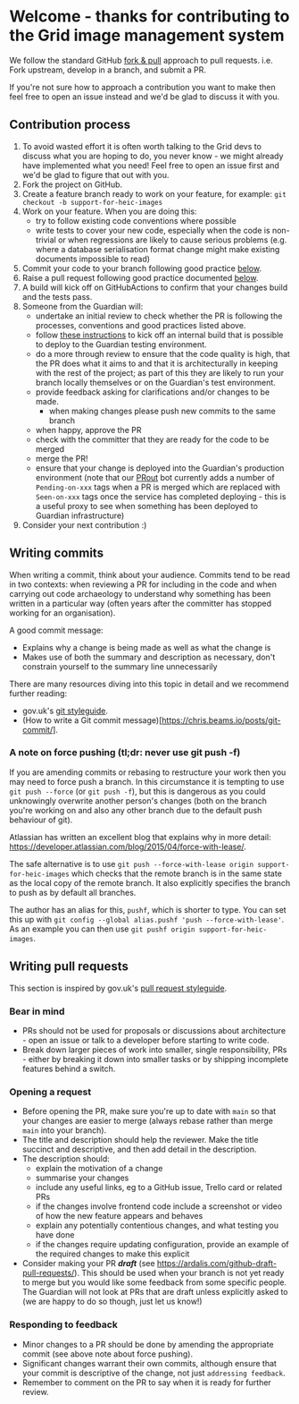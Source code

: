# Welcome - thanks for contributing to the Grid image management system

We follow the standard GitHub [fork & pull](https://help.github.com/articles/using-pull-requests/#fork--pull) approach to pull requests. i.e. Fork upstream, develop in a branch, and submit a PR.

If you're not sure how to approach a contribution you want to make then feel free to open an issue instead and we'd be glad to discuss it with you.

## Contribution process

1. To avoid wasted effort it is often worth talking to the Grid devs to discuss what you are hoping to do, you never know - we might already have implemented what you need! Feel free to open an issue first and we'd be glad to figure that out with you.
1. Fork the project on GitHub.
1. Create a feature branch ready to work on your feature, for example: `git checkout -b support-for-heic-images`
1. Work on your feature. When you are doing this:
   - try to follow existing code conventions where possible
   - write tests to cover your new code, especially when the code is non-trivial or when regressions are likely to cause serious problems (e.g. where a database serialisation format change might make existing documents impossible to read)
1. Commit your code to your branch following good practice [below](#writing-commits).
1. Raise a pull request following good practice documented [below](#writing-pull-requests).
1. A build will kick off on GitHubActions to confirm that your changes build and the tests pass.
1. Someone from the Guardian will:
   - undertake an initial review to check whether the PR is following the processes, conventions and good practices listed above.
   - follow [these instructions](https://github.com/guardian/grid/wiki/Testing-third-party-contributions) to kick off an internal build that is possible to deploy to the Guardian testing environment.
   - do a more through review to ensure that the code quality is high, that the PR does what it aims to and that it is architecturally in keeping with the rest of the project; as part of this they are likely to run your branch locally themselves or on the Guardian's test environment.
   - provide feedback asking for clarifications and/or changes to be made.
      - when making changes please push new commits to the same branch
   - when happy, approve the PR
   - check with the committer that they are ready for the code to be merged
   - merge the PR!
   - ensure that your change is deployed into the Guardian's production environment (note that our [PRout](https://github.com/guardian/prout) bot currently adds a number of `Pending-on-xxx` tags when a PR is merged which are replaced with `Seen-on-xxx` tags once the service has completed deploying - this is a useful proxy to see when something has been deployed to Guardian infrastructure)
1. Consider your next contribution :)

## Writing commits

When writing a commit, think about your audience. Commits tend to be read in two contexts: when reviewing a PR for including in the code and when carrying out code archaeology to understand why something has been written in a particular way (often years after the committer has stopped working for an organisation).

A good commit message:
 - Explains why a change is being made as well as what the change is
 - Makes use of both the summary and description as necessary, don't constrain yourself to the summary line unnecessarily

There are many resources diving into this topic in detail and we recommend further reading:
 - gov.uk's [git styleguide](https://github.com/alphagov/styleguides/blob/master/git.md).
 - (How to write a Git commit message)[https://chris.beams.io/posts/git-commit/].

### A note on force pushing (tl;dr: never use git push -f)

If you are amending commits or rebasing to restructure your work then you may need to force push a branch. In this circumstance it is tempting to use `git push --force` (or `git push -f`), but this is dangerous as you could unknowingly overwrite another person's changes (both on the branch you're working on and also any other branch due to the default push behaviour of git).

Atlassian has written an excellent blog that explains why in more detail: https://developer.atlassian.com/blog/2015/04/force-with-lease/.

The safe alternative is to use `git push --force-with-lease origin support-for-heic-images` which checks that the remote branch is in the same state as the local copy of the remote branch. It also explicitly specifies the branch to push as by default all branches.

The author has an alias for this, `pushf`, which is shorter to type. You can set this up with `git config --global alias.pushf 'push --force-with-lease'`. As an example you can then use `git pushf origin support-for-heic-images`.

## Writing pull requests

This section is inspired by gov.uk's [pull request styleguide](https://github.com/alphagov/styleguides/blob/master/pull-requests.md).

### Bear in mind

- PRs should not be used for proposals or discussions about architecture - open an issue or talk to a developer before starting to write code.
- Break down larger pieces of work into smaller, single responsibility, PRs - either by breaking it down into smaller tasks or by shipping incomplete features behind a switch.

### Opening a request

- Before opening the PR, make sure you're up to date with `main` so that your changes are easier to merge (always rebase rather than merge `main` into your branch).
- The title and description should help the reviewer. Make the title succinct and descriptive, and then add detail in the description.
- The description should:
   - explain the motivation of a change
   - summarise your changes
   - include any useful links, eg to a GitHub issue, Trello card or related PRs
   - if the changes involve frontend code include a screenshot or video of how the new feature appears and behaves
   - explain any potentially contentious changes, and what testing you have done
   - if the changes require updating configuration, provide an example of the required changes to make this explicit
- Consider making your PR _**draft**_ (see https://ardalis.com/github-draft-pull-requests/). This should be used when your branch is not yet ready to merge but you would like some feedback from some specific people. The Guardian will not look at PRs that are draft unless explicitly asked to (we are happy to do so though, just let us know!)

### Responding to feedback

 - Minor changes to a PR should be done by amending the appropriate commit (see above note about force pushing).
 - Significant changes warrant their own commits, although ensure that your commit is descriptive of the change, not just `addressing feedback`.
 - Remember to comment on the PR to say when it is ready for further review.

